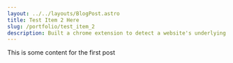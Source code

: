 ```yaml
---
layout: ../../layouts/BlogPost.astro
title: Test Item 2 Here
slug: /portfolio/test_item_2
description: Built a chrome extension to detect a website's underlying tech using the WhatCMS.org API
---
```


This is some content for the first post